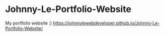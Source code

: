 # Johnny-Le-Portfolio-Website
My portfolio website :)
https://johnnylewebdeveloper.github.io/Johnny-Le-Portfolio-Website/
